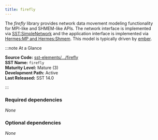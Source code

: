 ```yaml
---
title: firefly
---
```


The *firefly* library provides network data movement modeling functionality for MPI-like and SHMEM-like APIs. The network interface is implemented via [SST:SimpleNetwork](../../core/iface/SimpleNetwork/class) and the application interface is implemented via [Hermes:MP and Hermes:Shmem](../hermes/intro). This model is typically driven by [ember](../ember/intro).

:::note At a Glance

**Source Code:** [sst-elements/.../firefly](https://github.com/sstsimulator/sst-elements/tree/master/src/sst/elements/firefly) &nbsp;  
**SST Name:** `firefly` &nbsp;  
**Maturity Level:** Mature (3) &nbsp;  
**Development Path:** Active &nbsp;   
**Last Released:** SST 14.0

:::

### Required dependencies
*None*

### Optional dependencies
*None*

